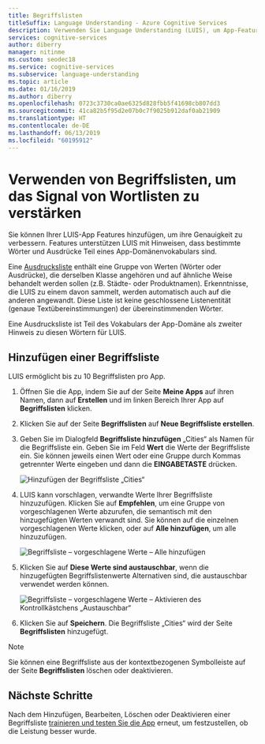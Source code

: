 ```yaml
---
title: Begriffslisten
titleSuffix: Language Understanding - Azure Cognitive Services
description: Verwenden Sie Language Understanding (LUIS), um App-Features hinzuzufügen, die die Erkennung oder Vorhersage von Absichten und Entitäten verbessern können, die Kategorien und Muster
services: cognitive-services
author: diberry
manager: nitinme
ms.custom: seodec18
ms.service: cognitive-services
ms.subservice: language-understanding
ms.topic: article
ms.date: 01/16/2019
ms.author: diberry
ms.openlocfilehash: 0723c3730ca0ae6325d828fbb5f41698cb807dd3
ms.sourcegitcommit: 41ca82b5f95d2e07b0c7f9025b912daf0ab21909
ms.translationtype: HT
ms.contentlocale: de-DE
ms.lasthandoff: 06/13/2019
ms.locfileid: "60195912"
---
```

# <a name="use-phrase-lists-to-boost-signal-of-word-list"></a>Verwenden von Begriffslisten, um das Signal von Wortlisten zu verstärken

Sie können Ihrer LUIS-App Features hinzufügen, um ihre Genauigkeit zu verbessern. Features unterstützen LUIS mit Hinweisen, dass bestimmte Wörter und Ausdrücke Teil eines App-Domänenvokabulars sind. 

Eine [Ausdrucksliste](luis-concept-feature.md) enthält eine Gruppe von Werten (Wörter oder Ausdrücke), die derselben Klasse angehören und auf ähnliche Weise behandelt werden sollen (z.B. Städte- oder Produktnamen). Erkenntnisse, die LUIS zu einem davon sammelt, werden automatisch auch auf die anderen angewandt. Diese Liste ist keine geschlossene Listenentität (genaue Textübereinstimmungen) der übereinstimmenden Wörter.

Eine Ausdrucksliste ist Teil des Vokabulars der App-Domäne als zweiter Hinweis zu diesen Wörtern für LUIS.

## <a name="add-phrase-list"></a>Hinzufügen einer Begriffsliste

LUIS ermöglicht bis zu 10 Begriffslisten pro App. 

1. Öffnen Sie die App, indem Sie auf der Seite **Meine Apps** auf ihren Namen, dann auf **Erstellen** und im linken Bereich Ihrer App auf **Begriffslisten** klicken. 

2. Klicken Sie auf der Seite **Begriffslisten** auf **Neue Begriffsliste erstellen**. 
 
3. Geben Sie im Dialogfeld **Begriffsliste hinzufügen** „Cities“ als Namen für die Begriffsliste ein. Geben Sie im Feld **Wert** die Werte der Begriffsliste ein. Sie können jeweils einen Wert oder eine Gruppe durch Kommas getrennter Werte eingeben und dann die **EINGABETASTE** drücken.

    ![Hinzufügen der Begriffsliste „Cities“](./media/luis-add-features/add-phrase-list-cities.png)

4. LUIS kann vorschlagen, verwandte Werte Ihrer Begriffsliste hinzuzufügen. Klicken Sie auf **Empfehlen**, um eine Gruppe von vorgeschlagenen Werte abzurufen, die semantisch mit den hinzugefügten Werten verwandt sind. Sie können auf die einzelnen vorgeschlagenen Werte klicken, oder auf **Alle hinzufügen**, um alle hinzuzufügen.

    ![Begriffsliste – vorgeschlagene Werte – Alle hinzufügen](./media/luis-add-features/related-values.png)

5. Klicken Sie auf **Diese Werte sind austauschbar**, wenn die hinzugefügten Begriffslistenwerte Alternativen sind, die austauschbar verwendet werden können.

    ![Begriffsliste – vorgeschlagene Werte – Aktivieren des Kontrollkästchens „Austauschbar“](./media/luis-add-features/interchangeable.png)

6. Klicken Sie auf **Speichern**. Die Begriffsliste „Cities“ wird der Seite **Begriffslisten** hinzugefügt.

<a name="edit-phrase-list"></a>
<a name="delete-phrase-list"></a>
<a name="deactivate-phrase-list"></a>

> [!Note]
> Sie können eine Begriffsliste aus der kontextbezogenen Symbolleiste auf der Seite **Begriffslisten** löschen oder deaktivieren.

## <a name="next-steps"></a>Nächste Schritte

Nach dem Hinzufügen, Bearbeiten, Löschen oder Deaktivieren einer Begriffsliste [trainieren und testen Sie die App](luis-interactive-test.md) erneut, um festzustellen, ob die Leistung besser wurde.
